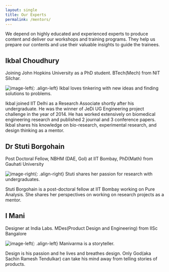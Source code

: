 ```yaml
---
layout: single
title: Our Experts
permalink: /mentors/
---
```


We depend on highly educated and experienced experts to produce content and deliver our workshops and training programs. They help us prepare our contents and use their valuable insights to guide the trainees.

## Ikbal Choudhury

Joining John Hopkins University as a PhD student. BTech(Mech) from NIT Silchar.

![image-left](http://www.tutorialboard.net/wp-content/uploads/2009/03/facebook-icon-150x150.png){: .align-left} Ikbal loves tinkering with new ideas and finding solutions to problems.

Ikbal joined IIT Delhi as a Research Associate shortly after his undergraduate. He was the winner of JeDi UG Engineering project challenge in the year of 2014. He has worked extensively on biomedical engineering research and published 2 journal and 3 conference papers. Ikbal shares his knowledge on bio-research, experimental research, and design thinking as a mentor.

## Dr Stuti Borgohain

Post Doctoral Fellow, NBHM (DAE, GoI) at IIT Bombay, PhD(Math) from Gauhati University

![image-right](http://www.tutorialboard.net/wp-content/uploads/2009/03/facebook-icon-150x150.png){: .align-right} Stuti shares her passion for research with undergraduates.

Stuti Borgohain is a post-doctoral fellow at IIT Bombay working on Pure Analysis. She shares her perspectives on working on research projects as a mentor.

## I Mani

Designer at India Labs. MDes(Product Design and Engineering) from IISc Bangalore

![image-left](http://www.tutorialboard.net/wp-content/uploads/2009/03/facebook-icon-150x150.png){: .align-left} Manivarma is a storyteller.

Design is his passion and he lives and breathes design. Only God(aka Sachin Ramesh Tendulkar) can take his mind away from telling stories of products.
